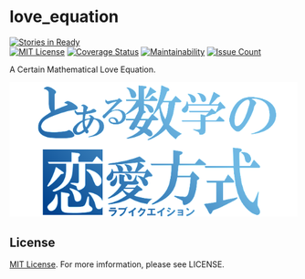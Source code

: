 # love_equation

[![Stories in Ready](https://badge.waffle.io/changeworld/love_equation.svg?label=ready&title=Ready)](http://waffle.io/changeworld/love_equation)  
[![MIT License](https://img.shields.io/badge/license-MIT-blue.svg)](LICENSE)
[![Coverage Status](https://coveralls.io/repos/changeworld/love_equation/badge.svg?branch=feature%2Fgem_coveralls&service=github)](https://coveralls.io/github/changeworld/love_equation?branch=feature%2Fgem_coveralls)
[![Maintainability](https://api.codeclimate.com/v1/badges/221833e5d562bca9eacb/maintainability)](https://codeclimate.com/github/changeworld/love_equation/maintainability)
[![Issue Count](https://codeclimate.com/github/changeworld/love_equation/badges/issue_count.svg)](https://codeclimate.com/github/changeworld/love_equation)

A Certain Mathematical Love Equation.

![logo](https://github.com/changeworld/love_equation/blob/master/app/assets/images/logo.png?raw=true)

## License

[MIT License](LICENSE). For more imformation, please see LICENSE.
